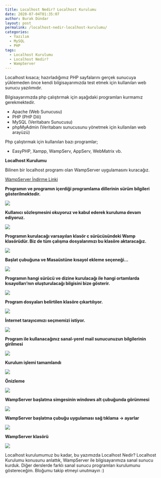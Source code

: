 ```yaml
---
title: Localhost Nedir? Localhost Kurulumu
date: 2020-07-04T01:35:07
author: Burak Dündar
layout: post
permalink: /localhost-nedir-localhost-kurulumu/
categories:
  - Yazılım
  - MySQL
  - PHP
tags:
  - Localhost Kurulumu
  - Localhost Nedir?
  - WampServer
---
```

Localhost kısaca; hazırladığımız PHP sayfalarını gerçek sunucuya yüklemeden önce kendi bilgisayarımızda test etmek için kullanılan web sunucu yazılımıdır.

Bilgisayarımızda php çalıştırmak için aşağıdaki programları kurmamız gerekmektedir.

* Apache (Web Sunucusu)
* PHP (PHP Dili)
* MySQL (Veritabanı Sunucusu)
* phpMyAdmin (Veritabanı sunucusunu yönetmek için kullanılan web arayüzü)

Php çalıştırmak için kullanılan bazı programlar;

* EasyPHP, Xampp, WampServ, AppServ, WebMatrix vb.

**Localhost Kurulumu**

Bilinen bir localhost programı olan WampServer uygulamasını kuracağız.

<a href="https://www.wampserver.com/en/" target="_blank">WampServer İndirme Linki</a>

**Programın ve programın içerdiği programlama dillerinin sürüm bilgileri gösterilmektedir.**

<img src="/uploads/2.png">

**Kullanıcı sözleşmesini okuyoruz ve kabul ederek kuruluma devam ediyoruz.**

<img src="/uploads/3.png">


**Programın kurulacağı varsayılan klasör c sürücüsündeki Wamp klasörüdür. Biz de tüm çalışma dosyalarımızı bu klasöre aktaracağız.** 

<img src="/uploads/4.png">


**Başlat çubuğuna ve Masaüstüne kısayol ekleme seçeneği…**

<img src="/uploads/5.png">


**Programın hangi sürücü ve dizine kurulacağı ile hangi ortamlarda kısayolları’nın oluşturulacağı bilgisini bize gösterir.** 

<img src="/uploads/6.png">


**Program dosyaları belirtilen klasöre çıkartılıyor.** 

<img src="/uploads/7.png">


**İnternet tarayıcımızı seçmemizi istiyor.** 

<img src="/uploads/8.png">


**Program ile kullanacağınız sanal-yerel mail sunucunuzun bilgilerinin girilmesi**

<img src="/uploads/9.png">


**Kurulum işlemi tamamlandı**

<img src="/uploads/10.png">


**Önizleme**

<img src="/uploads/11.png">


**WampServer başlatma simgesinin windows alt çubuğunda görünmesi**

<img src="/uploads/12.png">


**WampServer başlatma çubuğu uygulaması sağ tıklama -> ayarlar**

<img src="/uploads/13.png">


**WampServer klasörü**

<img src="/uploads/14.png">


Localhost kurulumumuz bu kadar, bu yazımızda Localhost Nedir? Localhost Kurulumu konusunu anlattık, WampServer ile bilgisayarımıza sanal sunucu kurduk. Diğer derslerde farklı sanal sunucu programları kurulumunu göstereceğim. Bloğumu takip etmeyi unutmayın :)